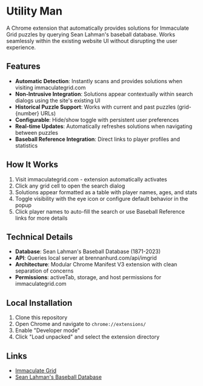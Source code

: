 # Utility Man

A Chrome extension that automatically provides solutions for Immaculate Grid puzzles by querying Sean Lahman's baseball database. Works seamlessly within the existing website UI without disrupting the user experience.

## Features

- **Automatic Detection**: Instantly scans and provides solutions when visiting immaculategrid.com
- **Non-Intrusive Integration**: Solutions appear contextually within search dialogs using the site's existing UI
- **Historical Puzzle Support**: Works with current and past puzzles (grid-{number} URLs)
- **Configurable**: Hide/show toggle with persistent user preferences
- **Real-time Updates**: Automatically refreshes solutions when navigating between puzzles
- **Baseball Reference Integration**: Direct links to player profiles and statistics

## How It Works

1. Visit immaculategrid.com - extension automatically activates
2. Click any grid cell to open the search dialog
3. Solutions appear formatted as a table with player names, ages, and stats
4. Toggle visibility with the eye icon or configure default behavior in the popup
5. Click player names to auto-fill the search or use Baseball Reference links for more details

## Technical Details

- **Database**: Sean Lahman's Baseball Database (1871-2023)
- **API**: Queries local server at brennanhurd.com/api/imgrid
- **Architecture**: Modular Chrome Manifest V3 extension with clean separation of concerns
- **Permissions**: activeTab, storage, and host permissions for immaculategrid.com

## Local Installation

1. Clone this repository
2. Open Chrome and navigate to `chrome://extensions/`
3. Enable "Developer mode"
4. Click "Load unpacked" and select the extension directory

## Links

- [Immaculate Grid](https://www.immaculategrid.com)
- [Sean Lahman's Baseball Database](http://seanlahman.com)
